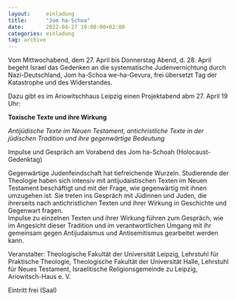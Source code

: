 ```yaml
---
layout:     einladung
title:      "Jom ha-Schoa"
date:       2022-04-27 19:00:00+02:00
categories: einladung
tag: archive
---
```


Vom Mittwochabend, dem 27. April bis Donnerstag Abend, d. 28. April begeht Israel das Gedenken an die systematische Judenvernichtung durch Nazi-Deutschland, Jom ha-Schoa we-ha-Gevura, frei übersetzt Tag der Katastrophe und des Widerstandes.

Dazu gibt es im Ariowitschhaus Leipzig einen Projektabend abm 27. April 19 Uhr:

**Toxische Texte und ihre Wirkung**

*Antijüdische Texte im Neuen Testament, antichristliche Texte in der jüdischen Tradition und ihre gegenwärtige Bedeutung*

Impulse und Gespräch am Vorabend des Jom ha-Schoah (Holocaust-Gedenktag)

Gegenwärtige Judenfeindschaft hat tiefreichende Wurzeln. Studierende der Theologie haben sich intensiv mit antijudaistischen Texten im Neuen Testament beschäftigt und mit der Frage, wie gegenwärtig mit ihnen umzugehen ist. Sie treten ins Gespräch mit Jüdinnen und Juden, die ihrerseits nach antichristlichen Texten und ihrer Wirkung in Geschichte und Gegenwart fragen.
<br>
Impulse zu einzelnen Texten und ihrer Wirkung führen zum Gespräch, wie im Angesicht dieser Tradition und im verantwortlichen Umgang mit ihr gemeinsam gegen Antijudaismus und Antisemitismus gearbeitet werden kann.

Veranstalter: Theologische Fakultät der Universität Leipzig, Lehrstuhl für Praktische Theologie, Theologische Fakultät der Universität Halle, Lehrstuhl für Neues Testament, Israelitische Religionsgemeinde zu Leipzig, Ariowitsch-Haus e. V.

Eintritt frei (Saal)
